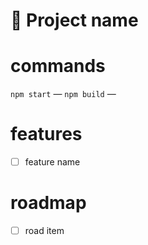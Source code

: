 # 🐣 Project name

# commands 

`npm start` —
`npm build` —

# features

- [ ] feature name

# roadmap

- [ ] road item
